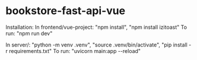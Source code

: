 # bookstore-fast-api-vue
Installation:
In frontend/vue-project: "npm install", "npm install izitoast"
To run: "npm run dev"

In server/: "python -m venv .venv", "source .venv/bin/activate", "pip install -r requirements.txt"
To run: "uvicorn main:app --reload"